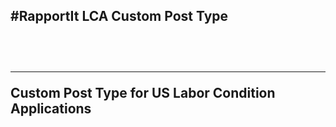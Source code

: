 <h2>#RapportIt LCA Custom Post Type<h2><br>
<hr>
<p>Custom Post Type for US Labor Condition Applications</p>
